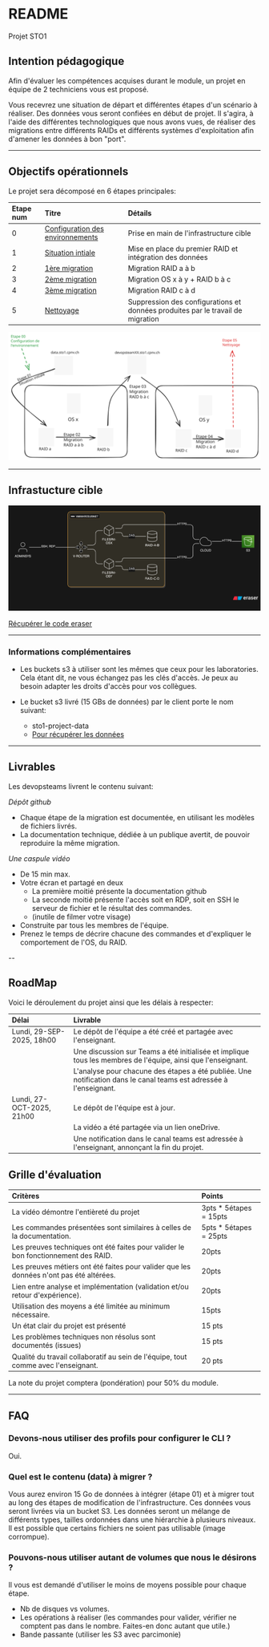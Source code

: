 # README

Projet STO1

## Intention pédagogique

Afin d'évaluer les compétences acquises durant le module, un projet en équipe de 2 techniciens vous est proposé.

Vous recevrez une situation de départ et différentes étapes d'un scénario à réaliser. Des données vous seront confiées en début de projet. Il s'agira, à l'aide des différentes technologiques que nous avons vues, de réaliser des migrations entre différents RAIDs et différents systèmes d'exploitation afin d'amener les données à bon "port".

---

## Objectifs opérationnels

Le projet sera décomposé en 6 étapes principales:

|Etape num|Titre                           |Détails|
|:--      |:--                             |:--    |
|0        |[Configuration des environnements](./Etape00_ConfigurationEnvironnement.md)|Prise en main de l'infrastructure cible|
|1        |[Situation intiale](./Etape01_SituationInitiale.md)          |Mise en place du premier RAID et intégration des données       |
|2        |[1ère migration](./Etape02_1ereMigration.md)                 |Migration RAID a à b       |
|3        |[2ème migration](./Etape03_2emeMigration.md)                 |Migration OS x à y + RAID b à c       |
|4        |[3ème migration](./Etape04_3emeMigration.md)                 |Migration RAID c à d       |
|5        |[Nettoyage](./Etape05_Nettoyage.md)                          |Suppression des configurations et données produites par le travail de migration|

![Overview](./appendices/excalidraw-sto1-project-overview.svg)

---

## Infrastucture cible

![InfraCible](./appendices/diagram-export.svg)

[Récupérer le code eraser](./appendices/infra.eraserdiagram)

---

### Informations complémentaires

* Les buckets s3 à utiliser sont les mêmes que ceux pour les laboratories. Cela étant dit, ne vous échangez pas les clés d'accès. Je peux au besoin adapter les droits d'accès pour vos collègues.

* Le bucket s3 livré (15 GBs de données) par le client porte le nom suivant:
    * sto1-project-data
    * [Pour récupérer les données](https://docs.aws.amazon.com/cli/latest/reference/s3/sync.html)

---

## Livrables

Les devopsteams livrent le contenu suivant:

*Dépôt github*

* Chaque étape de la migration est documentée, en utilisant les modèles de fichiers livrés.
* La documentation technique, dédiée à un publique avertit, de pouvoir reproduire la même migration.

*Une caspule vidéo*

 * De 15 min max.
 * Votre écran et partagé en deux
    * La première moitié présente la documentation github
    * La seconde moitié présente l'accès soit en RDP, soit en SSH le serveur de fichier et le résultat des commandes.
    * (inutile de filmer votre visage)
 * Construite par tous les membres de l'équipe.
 * Prenez le temps de décrire chacune des commandes et d'expliquer le comportement de l'OS, du RAID.

--

## RoadMap

Voici le déroulement du projet ainsi que les délais à respecter:

|Délai|Livrable|
|:--|:--|
|Lundi, 29-SEP-2025, 18h00|Le dépôt de l'équipe a été créé et partagée avec l'enseignant.|
||Une discussion sur Teams a été initialisée et implique tous les membres de l'équipe, ainsi que l'enseignant.|
||L'analyse pour chacune des étapes a été publiée. Une notification dans le canal teams est adressée à l'enseignant.|
|Lundi, 27-OCT-2025, 21h00|Le dépôt de l'équipe est à jour.|
||La vidéo a été partagée via un lien oneDrive.|
||Une notification dans le canal teams est adressée à l'enseignant, annonçant la fin du projet.|

## Grille d'évaluation

|Critères|Points|
|:--|:--|
|La vidéo démontre l'entièreté du projet| 3pts * 5étapes = 15pts|
|Les commandes présentées sont similaires à celles de la documentation.| 5pts * 5étapes = 25pts|
|Les preuves techniques ont été faites pour valider le bon fonctionnement des RAID. |20pts|
|Les preuves métiers ont été faites pour valider que les données n'ont pas été altérées. |20pts|
|Lien entre analyse et implémentation (validation et/ou retour d'expérience). |20pts|
|Utilisation des moyens a été limitée au minimum nécessaire.|15pts|
|Un état clair du projet est présenté|15 pts|
|Les problèmes techniques non résolus sont documentés (issues)|15 pts|
|Qualité du travail collaboratif au sein de l'équipe, tout comme avec l'enseignant.|20 pts|

La note du projet comptera (pondération) pour 50% du module.

---

## FAQ

### Devons-nous utiliser des profils pour configurer le CLI ?

Oui.

### Quel est le contenu (data) à migrer ?

Vous aurez environ 15 Go de données à intégrer (étape 01) et à migrer tout au long des étapes de modification de l'infrastructure.
Ces données vous seront livrées via un bucket S3.
Les données seront un mélange de différents types, tailles ordonnées dans une hiérarchie à plusieurs niveaux. Il est possible que certains fichiers ne soient pas utilisable (image corrompue).

### Pouvons-nous utiliser autant de volumes que nous le désirons ?

Il vous est demandé d'utiliser le moins de moyens possible pour chaque étape.
   * Nb de disques vs volumes.
   * Les opérations à réaliser (les commandes pour valider, vérifier ne comptent pas dans le nombre. Faites-en donc autant que utile.)
   * Bande passante (utiliser les S3 avec parcimonie)
